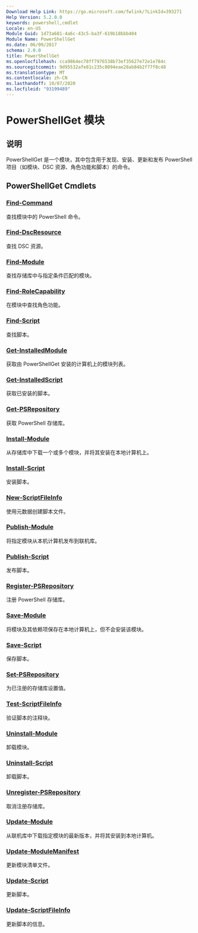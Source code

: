 ```yaml
---
Download Help Link: https://go.microsoft.com/fwlink/?LinkId=393271
Help Version: 5.2.0.0
keywords: powershell,cmdlet
Locale: en-US
Module Guid: 1d73a601-4a6c-43c5-ba3f-619b18bbb404
Module Name: PowerShellGet
ms.date: 06/09/2017
schema: 2.0.0
title: PowerShellGet
ms.openlocfilehash: cca9864ec78ff7976538b73ef35627e72e1e784c
ms.sourcegitcommit: 9d95532afe81c235c8094eae28ab84b2f77f8c48
ms.translationtype: MT
ms.contentlocale: zh-CN
ms.lasthandoff: 10/07/2020
ms.locfileid: "93199489"
---
```

# PowerShellGet 模块

## 说明

PowerShellGet 是一个模块，其中包含用于发现、安装、更新和发布 PowerShell 项目（如模块、DSC 资源、角色功能和脚本）的命令。

## PowerShellGet Cmdlets

### [Find-Command](Find-Command.md)
查找模块中的 PowerShell 命令。

### [Find-DscResource](Find-DscResource.md)
查找 DSC 资源。

### [Find-Module](Find-Module.md)
查找存储库中与指定条件匹配的模块。

### [Find-RoleCapability](Find-RoleCapability.md)
在模块中查找角色功能。

### [Find-Script](Find-Script.md)
查找脚本。

### [Get-InstalledModule](Get-InstalledModule.md)
获取由 PowerShellGet 安装的计算机上的模块列表。

### [Get-InstalledScript](Get-InstalledScript.md)
获取已安装的脚本。

### [Get-PSRepository](Get-PSRepository.md)
获取 PowerShell 存储库。

### [Install-Module](Install-Module.md)
从存储库中下载一个或多个模块，并将其安装在本地计算机上。

### [Install-Script](Install-Script.md)
安装脚本。

### [New-ScriptFileInfo](New-ScriptFileInfo.md)
使用元数据创建脚本文件。

### [Publish-Module](Publish-Module.md)
将指定模块从本机计算机发布到联机库。

### [Publish-Script](Publish-Script.md)
发布脚本。

### [Register-PSRepository](Register-PSRepository.md)
注册 PowerShell 存储库。

### [Save-Module](Save-Module.md)
将模块及其依赖项保存在本地计算机上，但不会安装该模块。

### [Save-Script](Save-Script.md)
保存脚本。

### [Set-PSRepository](Set-PSRepository.md)
为已注册的存储库设置值。

### [Test-ScriptFileInfo](Test-ScriptFileInfo.md)
验证脚本的注释块。

### [Uninstall-Module](Uninstall-Module.md)
卸载模块。

### [Uninstall-Script](Uninstall-Script.md)
卸载脚本。

### [Unregister-PSRepository](Unregister-PSRepository.md)
取消注册存储库。

### [Update-Module](Update-Module.md)
从联机库中下载指定模块的最新版本，并将其安装到本地计算机。

### [Update-ModuleManifest](Update-ModuleManifest.md)
更新模块清单文件。

### [Update-Script](Update-Script.md)
更新脚本。

### [Update-ScriptFileInfo](Update-ScriptFileInfo.md)
更新脚本的信息。
